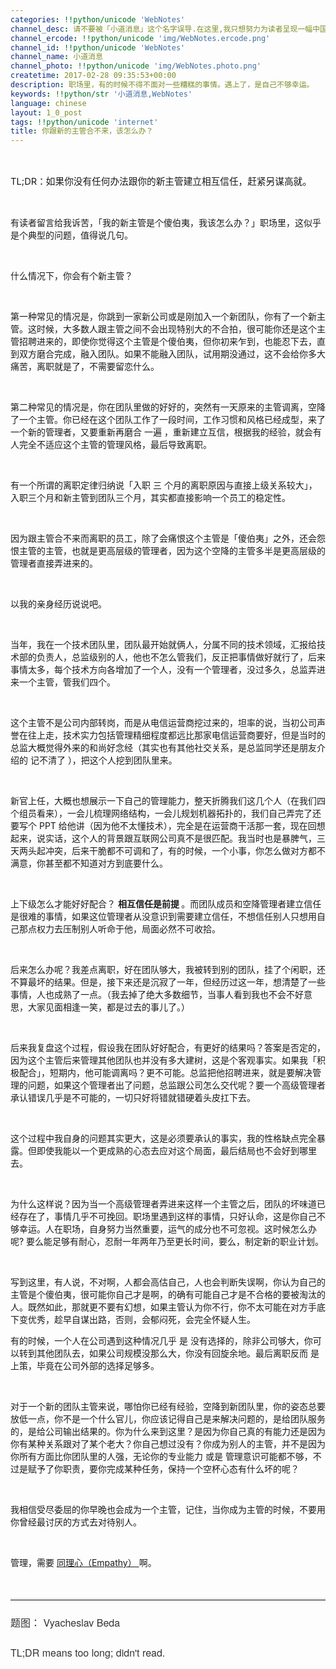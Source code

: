 ```yaml
---
categories: !!python/unicode 'WebNotes'
channel_desc: 请不要被「小道消息」这个名字误导.在这里,我只想努力为读者呈现一幅中国互联网的清明上河图.
channel_ercode: !!python/unicode 'img/WebNotes.ercode.png'
channel_id: !!python/unicode 'WebNotes'
channel_name: 小道消息
channel_photo: !!python/unicode 'img/WebNotes.photo.png'
createtime: 2017-02-28 09:35:53+00:00
description: 职场里，有的时候不得不面对一些糟糕的事情。遇上了，是自己不够幸运。
keywords: !!python/str '小道消息,WebNotes'
language: chinese
layout: 1_0_post
tags: !!python/unicode 'internet'
title: 你跟新的主管合不来，该怎么办？
---
```

<div class="rich_media_content" id="js_content">
<p>
<span class="author-136959 font-size-3" style="font-size: 11pt;">
<br/>
</span>
</p>
<p>
<span class="author-136959 font-size-3" style="font-size: 11pt;">
          TL;DR：如果你没有任何办法跟你的新主管建立相互信任，赶紧另谋高就。
         </span>
</p>
<p>
<span class="author-136959 font-size-3" style="font-size: 11pt;">
<br/>
</span>
</p>
<p>
         有读者留言给我诉苦，「我的新主管是个傻伯夷，我该怎么办？」职场里，这似乎是个典型的问题，值得说几句。
        </p>
<p>
<br/>
</p>
<p>
         什么情况下，你会有个新主管？
        </p>
<p>
<br/>
</p>
<p>
         第一种常见的情况是，你跳到一家新公司或是刚加入一个新团队，你有了一个新主管。这时候，大多数人跟主管之间不会出现特别大的不合拍，很可能你还是这个主管招聘进来的，即使你觉得这个主管是个傻伯夷，但你初来乍到，也能忍下去，直到双方磨合完成，融入团队。如果不能融入团队，试用期没通过，这不会给你多大痛苦，离职就是了，不需要留恋什么。
        </p>
<p>
<span class="author-136959">
<br/>
</span>
</p>
<p>
<span class="author-136959">
          第二种常见的情况是，你在团队里做的好好的，突然有一天原来的主管调离，空降了一个主管。你已经在这个团队工作了一段时间，工作习惯和风格已经成型，来了一个新的管理者，又要重新再磨合
         </span>
<span class="author-2147644">
          一遍
         </span>
<span class="author-136959">
          ，重新建立互信，根据我的经验，就会有人完全不适应这个主管的管理风格，最后导致离职。
         </span>
</p>
<p>
<span class="author-136959">
<br/>
</span>
</p>
<p>
<span class="author-136959">
          有一个所谓的离职定律归纳说「入职
         </span>
<span class="author-2147644">
          三
         </span>
<span class="author-136959">
          个月的离职原因与直接上级关系较大」，入职三个月和新主管到团队三个月，其实都直接影响一个员工的稳定性。
         </span>
</p>
<p>
<span class="author-136959">
<br/>
</span>
</p>
<p>
<span class="author-136959">
          因为跟主管合不来而离职的员工，除了会痛恨这个主管是「傻伯夷」之外，还会怨恨主管的主管，也就是更高层级的管理者，因为这个空降的主管多半是更高层级的管理者直接弄进来的。
         </span>
</p>
<p>
<span class="author-136959">
<br/>
</span>
</p>
<p>
<span class="author-136959">
          以我的亲身经历说说吧。
         </span>
</p>
<p>
<span class="author-136959">
<br/>
</span>
</p>
<p>
<span class="author-136959">
          当年，我在一个技术团队里，团队最开始就俩人，分属不同的技术领域，汇报给技术部的负责人，总监级别的人，他也不怎么管我们，反正把事情做好就行了，后来事情太多，每个技术方向各增加了一个人，没有一个管理者，没过多久，总监弄进来一个主管，管我们四个。
         </span>
</p>
<p>
<span class="author-136959">
<br/>
</span>
</p>
<p>
<span class="author-136959">
          这个主管不是公司内部转岗，而是从电信运营商挖过来的，坦率的说，当初公司声誉在往上走，技术实力包括管理精细程度都远比那家电信运营商要好，但是当时的总监大概觉得外来的和尚好念经（其实也有其他社交关系，是总监同学还是朋友介绍的
         </span>
<span class="author-2147644">
          记不清了
         </span>
<span class="author-136959">
          ），把这个人挖到团队里来。
         </span>
</p>
<p>
<span class="author-136959">
<br/>
</span>
</p>
<p>
<span class="author-136959">
          新官上任，大概也想展示一下自己的管理能力，整天折腾我们这几个人（在我们四个组员看来），一会儿梳理网络结构，一会儿规划机器拓扑的，我们自己弄完了还要写个 PPT 给他讲（因为他不太懂技术），完全是在运营商干活那一套，现在回想起来，说实话，这个人的背景跟互联网公司真不是很匹配。我当时也是暴脾气，三天两头起冲突，后来干脆都不可调和了，有的时候，一个小事，你怎么做对方都不满意，你甚至都不知道对方到底要什么。
         </span>
</p>
<p>
<span class="author-136959">
<br/>
</span>
</p>
<p>
<span class="author-136959">
          上下级怎么才能好好配合？
          <strong>
           相互信任是前提
          </strong>
          。而团队成员和空降管理者建立信任是很难的事情，如果这位管理者从没意识到需要建立信任，不想信任别人只想用自己那点权力去压制别人听命于他，局面必然不可收拾。
         </span>
</p>
<p>
<span class="author-136959">
<br/>
</span>
</p>
<p>
<span class="author-136959">
          后来怎么办呢？我差点离职，好在团队够大，我被转到别的团队，挂了个闲职，还不算最坏的结果。但是，接下来还是沉寂了一年，但经历过这一年，想清楚了一些事情，人也成熟了一点。（我去掉了绝大多数细节，当事人看到我也不会不好意思，大家见面相逢一笑，都是过去的事儿了。）
         </span>
</p>
<p>
<span class="author-136959">
<br/>
</span>
</p>
<p>
<span class="author-136959">
          后来我复盘这个过程，假设我在团队好好配合，有更好的结果吗？答案是否定的，因为这个主管后来管理其他团队也并没有多大建树，这是个客观事实。如果我「积极配合」，短期内，他可能调离吗？更不可能。总监把他招聘进来，就是要解决管理的问题，如果这个管理者出了问题，总监跟公司怎么交代呢？要一个高级管理者承认错误几乎是不可能的，一切只好将错就错硬着头皮扛下去。
         </span>
</p>
<p>
<span class="author-136959">
<br/>
</span>
</p>
<p>
<span class="author-136959">
          这个过程中我自身的问题其实更大，这是必须要承认的事实，我的性格缺点完全暴露。但即使我能以一个更成熟的心态去应对这个局面，最后结局也不会好到哪里去。
         </span>
</p>
<p>
<span class="author-136959">
<br/>
</span>
</p>
<p>
<span class="author-136959">
          为什么这样说？因为当一个高级管理者弄进来这样一个主管之后，团队的坏味道已经存在了，事情几乎不可挽回。职场里遇到这样的事情，只好认命，这是你自己不够幸运。人在职场，自身努力当然重要，运气的成分也不可忽视。这时候怎么办呢? 要么能足够有耐心，忍耐一年两年乃至更长时间，要么，制定新的职业计划。
         </span>
</p>
<p>
<span class="author-136959">
<br/>
</span>
</p>
<p>
<span class="author-136959">
          写到这里，有人说，不对啊，人都会高估自己，人也会判断失误啊，你认为自己的主管是个傻伯夷，很可能你自己才是啊，的确有可能自己才是不合格的要被淘汰的人。既然如此，那就更不要有幻想，如果主管认为你不行，你不太可能在对方手底下变优秀，趁早自谋出路，否则，会郁闷死，会完全怀疑人生。
         </span>
</p>
<p>
<span class="author-136959">
          有的时候，一个人在公司遇到这种情况几乎
         </span>
<span class="author-2147644">
          是
         </span>
<span class="author-136959">
          没有选择的，除非公司够大，你可以转到其他团队去，如果公司规模没那么大，你没有回旋余地。最后离职反而
         </span>
<span class="author-2147644">
          是
         </span>
<span class="author-136959">
          上策，毕竟在公司外部的选择足够多。
         </span>
</p>
<p>
<span class="author-136959">
<br/>
</span>
</p>
<p>
<span class="author-136959">
          对于一个新的团队主管来说，哪怕你已经有经验，空降到新团队里，你的姿态总要放低一点，你不是一个什么官儿，你应该记得自己是来解决问题的，是给团队服务的，是给公司输出结果的。你为什么来到这里？是因为你自己真的有能力还是因为你有某种关系跟对了某个老大？你自己想过没有？你成为别人的主管，并不是因为你所有方面比你团队里的人强，无论你的专业能力
         </span>
<span class="author-2147644">
          或是
         </span>
<span class="author-136959">
          管理意识可能都不够，不过是赋予了你职责，要你完成某种任务，保持一个空杯心态有什么坏的呢？
         </span>
</p>
<p>
<span class="author-136959">
<br/>
</span>
</p>
<p>
<span class="author-136959">
          我相信受尽委屈的你早晚也会成为一个主管，记住，当你成为主管的时候，不要用你曾经最讨厌的方式去对待别人。
         </span>
</p>
<p>
<span class="author-136959">
<br/>
</span>
</p>
<p>
<span class="author-136959">
          管理，需要
          <a data_ue_src="http://mp.weixin.qq.com/s?__biz=MjM5ODIyMTE0MA==&amp;mid=2650968994&amp;idx=1&amp;sn=42942740b643712743a2920d4c8b0366&amp;chksm=bd3837998a4fbe8fa732ab515e6f9f95f0a311179d572f4942459809cc5e9363ab1209d7dc33&amp;scene=21#wechat_redirect" href="http://mp.weixin.qq.com/s?__biz=MjM5ODIyMTE0MA==&amp;mid=2650968994&amp;idx=1&amp;sn=42942740b643712743a2920d4c8b0366&amp;chksm=bd3837998a4fbe8fa732ab515e6f9f95f0a311179d572f4942459809cc5e9363ab1209d7dc33&amp;scene=21#wechat_redirect" target="_blank">
           同理心（Empathy）
          </a>
          啊。
         </span>
</p>
<p>
<br/>
</p>
<hr style="font-family: Lato, Helvetica, Arial, freesans, clean, sans-serif; border-right-width: 0px; border-bottom-width: 0px; border-left-width: 0px; border-top-style: solid; border-top-color: rgb(234, 234, 234); height: 1px; margin-top: 1em; margin-bottom: 1em; color: rgb(51, 51, 51); font-size: 16px; white-space: normal;"/>
<p style="font-family: Lato, Helvetica, Arial, freesans, clean, sans-serif; border: 0px; font-size: 16px; margin-top: 1.5em; margin-bottom: 1.5em; outline: 0px; line-height: 1.5em; color: rgb(51, 51, 51); white-space: normal;">
<span style="font-family: 'Helvetica Neue', Helvetica, 'Hiragino Sans GB', 'Microsoft YaHei', Arial, sans-serif;">
          题图：
         </span>
<span style="font-family: 'Helvetica Neue', Helvetica, 'Hiragino Sans GB', 'Microsoft YaHei', Arial, sans-serif;">
          Vyacheslav Beda
         </span>
</p>
<p style="font-family: Lato, Helvetica, Arial, freesans, clean, sans-serif; border: 0px; font-size: 16px; margin-top: 1.5em; margin-bottom: 1.5em; outline: 0px; line-height: 1.5em; color: rgb(51, 51, 51); white-space: normal;">
<span style="font-family: 'Helvetica Neue', Helvetica, 'Hiragino Sans GB', 'Microsoft YaHei', Arial, sans-serif;">
          TL;DR means too long; didn't read.
         </span>
</p>
</div>